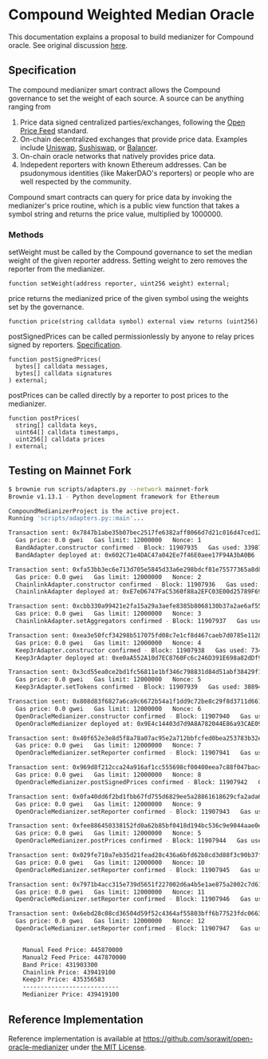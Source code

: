 # Compound Weighted Median Oracle

This documentation explains a proposal to build medianizer for Compound oracle. See original discussion [here](https://www.comp.xyz/t/building-a-medianizer/1031).

## Specification

The compound medianizer smart contract allows the Compound governance to set the weight of each source. A source can be anything ranging from

1. Price data signed centralized parties/exchanges, following the [Open Price Feed](https://compound.finance/docs/prices) standard.
2. On-chain decentralized exchanges that provide price data. Examples include [Uniswap](http://uniswap.org/), [Sushiswap](https://sushiswap.fi/), or [Balancer](https://medium.com/balancer-protocol/balancer-v2-generalizing-amms-16343c4563ff).
3. On-chain oracle networks that natively provides price data.
4. Indepedent reporters with known Ethereum addresses. Can be psudonymous identities (like MakerDAO's reporters) or people who are well respected by the community.

Compound smart contracts can query for price data by invoking the medianizer's price routine, which is a public view function that takes a symbol string and returns the price value, multiplied by 1000000.

### Methods

setWeight must be called by the Compound governance to set the median weight of the given reporter address. Setting weight to zero removes the reporter from the medianizer.

```solidity
function setWeight(address reporter, uint256 weight) external;
```

price returns the medianized price of the given symbol using the weights set by the governance.

```solidity
function price(string calldata symbol) external view returns (uint256)
```

postSignedPrices can be called permissionlessly by anyone to relay prices signed by reporters. [Specification](https://compound.finance/docs/prices).

```solidity
function postSignedPrices(
  bytes[] calldata messages,
  bytes[] calldata signatures
) external;
```

postPrices can be called directly by a reporter to post prices to the medianizer.

```solidity
function postPrices(
  string[] calldata keys,
  uint64[] calldata timestamps,
  uint256[] calldata prices
) external;
```

## Testing on Mainnet Fork

```sh
$ brownie run scripts/adapters.py --network mainnet-fork
Brownie v1.13.1 - Python development framework for Ethereum

CompoundMedianizerProject is the active project.
Running 'scripts/adapters.py::main'...

Transaction sent: 0x7847b1abe35b07bec2517fe6382aff8066d7d21c016d47ced123698ed3f8f16b
  Gas price: 0.0 gwei   Gas limit: 12000000   Nonce: 1
  BandAdapter.constructor confirmed - Block: 11907935   Gas used: 339872 (2.83%)
  BandAdapter deployed at: 0x602C71e4DAC47a042Ee7f46E0aee17F94A3bA0B6

Transaction sent: 0xfa53bb3ec6e713d705e5845d33a6e298bdcf81e75577365a8d8ab8f5ef9dd90d
  Gas price: 0.0 gwei   Gas limit: 12000000   Nonce: 2
  ChainlinkAdapter.constructor confirmed - Block: 11907936   Gas used: 536276 (4.47%)
  ChainlinkAdapter deployed at: 0xE7eD6747FaC5360f88a2EFC03E00d25789F69291

Transaction sent: 0xcbb330a99421e2fa15a29a3aefe8385b8068130b37a2ae6af55515c13fb2e391
  Gas price: 0.0 gwei   Gas limit: 12000000   Nonce: 3
  ChainlinkAdapter.setAggregators confirmed - Block: 11907937   Gas used: 39071 (0.33%)

Transaction sent: 0xea3e50fcf34298b517075fd08c7e1cf8d467caeb7d0785e1128d98b845de373d
  Gas price: 0.0 gwei   Gas limit: 12000000   Nonce: 4
  Keep3rAdapter.constructor confirmed - Block: 11907938   Gas used: 734610 (6.12%)
  Keep3rAdapter deployed at: 0xe0aA552A10d7EC8760Fc6c246D391E698a82dDf9

Transaction sent: 0x3cd55ea0ce2bd1fc56811e1bf346c798831d84d51abf38429f16f36201c04099
  Gas price: 0.0 gwei   Gas limit: 12000000   Nonce: 5
  Keep3rAdapter.setTokens confirmed - Block: 11907939   Gas used: 38894 (0.32%)

Transaction sent: 0x808d83f6827a6ca9c6672b54a1f1dd9c72be8c29f8d3711d66154f0a1280c47f
  Gas price: 0.0 gwei   Gas limit: 12000000   Nonce: 6
  OpenOracleMedianizer.constructor confirmed - Block: 11907940   Gas used: 1821910 (15.18%)
  OpenOracleMedianizer deployed at: 0x9E4c14403d7d9A8A782044E86a93CAE09D7B2ac9

Transaction sent: 0x40f652e3e8d5f8a78a07ac95e2a712bbfcfed0bea253783b32ee26890902b6af
  Gas price: 0.0 gwei   Gas limit: 12000000   Nonce: 7
  OpenOracleMedianizer.setReporter confirmed - Block: 11907941   Gas used: 40416 (0.34%)

Transaction sent: 0x969d8f212cca24a916af1cc555698cf00400eea7c88f047bac4a39aeed1de084
  Gas price: 0.0 gwei   Gas limit: 12000000   Nonce: 8
  OpenOracleMedianizer.postSignedPrices confirmed - Block: 11907942   Gas used: 47206 (0.39%)

Transaction sent: 0x0fa40dd6f2bd1fbb67fd755d6829ee5a28861618629cfa2ada660100a388f584
  Gas price: 0.0 gwei   Gas limit: 12000000   Nonce: 9
  OpenOracleMedianizer.setReporter confirmed - Block: 11907943   Gas used: 42207 (0.35%)

Transaction sent: 0xfee886450338152fd0a62b85bf0418d194bc536c9e9044aae0ec0906473e0f3e
  Gas price: 0.0 gwei   Gas limit: 12000000   Nonce: 5
  OpenOracleMedianizer.postPrices confirmed - Block: 11907944   Gas used: 40370 (0.34%)

Transaction sent: 0x029fe710a7eb35d21fead28c436a6bfd62b8cd3d88f3c90b37fb426ac89a1819
  Gas price: 0.0 gwei   Gas limit: 12000000   Nonce: 10
  OpenOracleMedianizer.setReporter confirmed - Block: 11907945   Gas used: 43998 (0.37%)

Transaction sent: 0x7971b4acc315e739d5651f227002d6a4b5e1ae875a2002c7d61764458f214680
  Gas price: 0.0 gwei   Gas limit: 12000000   Nonce: 11
  OpenOracleMedianizer.setReporter confirmed - Block: 11907946   Gas used: 45777 (0.38%)

Transaction sent: 0x6ebd28c08cd36504d59f52c4364af55803bff6b77523fdc0663f481fe854c460
  Gas price: 0.0 gwei   Gas limit: 12000000   Nonce: 12
  OpenOracleMedianizer.setReporter confirmed - Block: 11907947   Gas used: 47580 (0.40%)


    Manual Feed Price: 445870000
    Manual2 Feed Price: 447870000
    Band Price: 431903300
    Chainlink Price: 439419100
    Keep3r Price: 435356583
    ---------------------------
    Medianizer Price: 439419100
```

## Reference Implementation

Reference implementation is available at https://github.com/sorawit/open-oracle-medianizer under [the MIT License](https://opensource.org/licenses/MIT).
